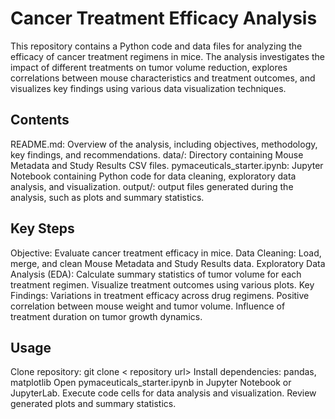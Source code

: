 # Cancer Treatment Efficacy Analysis

This repository contains a Python code and data files for analyzing the efficacy of cancer treatment regimens in mice. The analysis investigates the impact of different treatments on tumor volume reduction, explores correlations between mouse characteristics and treatment outcomes, and visualizes key findings using various data visualization techniques.

## Contents

README.md: Overview of the analysis, including objectives, methodology, key findings, and recommendations.
data/: Directory containing Mouse Metadata and Study Results CSV files.
pymaceuticals_starter.ipynb: Jupyter Notebook containing Python code for data cleaning, exploratory data analysis, and visualization.
output/: output files generated during the analysis, such as plots and summary statistics.

## Key Steps

Objective: Evaluate cancer treatment efficacy in mice.
Data Cleaning: Load, merge, and clean Mouse Metadata and Study Results data.
Exploratory Data Analysis (EDA):
Calculate summary statistics of tumor volume for each treatment regimen.
Visualize treatment outcomes using various plots.
Key Findings:
Variations in treatment efficacy across drug regimens.
Positive correlation between mouse weight and tumor volume.
Influence of treatment duration on tumor growth dynamics.

## Usage

Clone repository: git clone < repository url>
Install dependencies: pandas, matplotlib
Open pymaceuticals_starter.ipynb in Jupyter Notebook or JupyterLab.
Execute code cells for data analysis and visualization.
Review generated plots and summary statistics.
